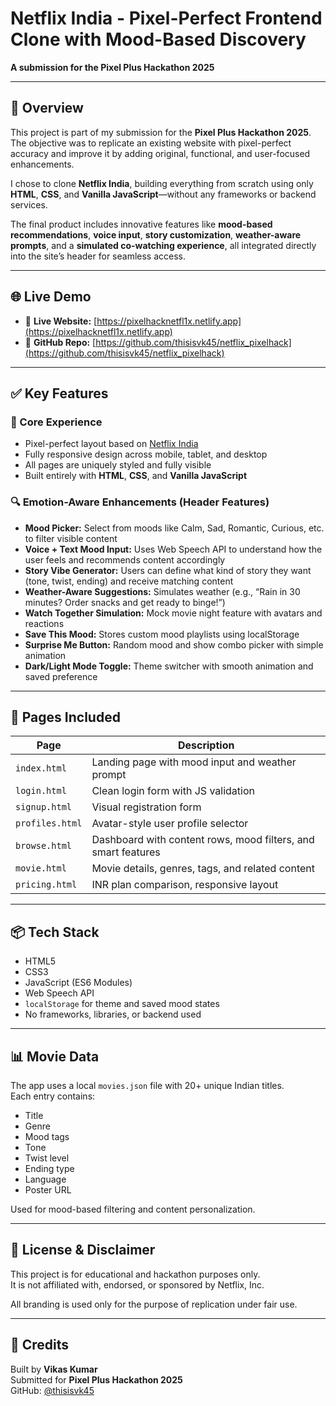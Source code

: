 # Netflix India - Pixel-Perfect Frontend Clone with Mood-Based Discovery  
**A submission for the Pixel Plus Hackathon 2025**

---

## 🧾 Overview

This project is part of my submission for the **Pixel Plus Hackathon 2025**. The objective was to replicate an existing website with pixel-perfect accuracy and improve it by adding original, functional, and user-focused enhancements.

I chose to clone **Netflix India**, building everything from scratch using only **HTML**, **CSS**, and **Vanilla JavaScript**—without any frameworks or backend services.

The final product includes innovative features like **mood-based recommendations**, **voice input**, **story customization**, **weather-aware prompts**, and a **simulated co-watching experience**, all integrated directly into the site’s header for seamless access.

---

## 🌐 Live Demo

- 🔴 **Live Website:** [https://pixelhacknetfl1x.netlify.app](https://pixelhacknetfl1x.netlify.app)  
- 📁 **GitHub Repo:** [https://github.com/thisisvk45/netflix_pixelhack](https://github.com/thisisvk45/netflix_pixelhack)

---

## ✅ Key Features

### 🎯 Core Experience
- Pixel-perfect layout based on [Netflix India](https://www.netflix.com/in)
- Fully responsive design across mobile, tablet, and desktop
- All pages are uniquely styled and fully visible
- Built entirely with **HTML**, **CSS**, and **Vanilla JavaScript**

### 🔍 Emotion-Aware Enhancements (Header Features)
- **Mood Picker:** Select from moods like Calm, Sad, Romantic, Curious, etc. to filter visible content
- **Voice + Text Mood Input:** Uses Web Speech API to understand how the user feels and recommends content accordingly
- **Story Vibe Generator:** Users can define what kind of story they want (tone, twist, ending) and receive matching content
- **Weather-Aware Suggestions:** Simulates weather (e.g., “Rain in 30 minutes? Order snacks and get ready to binge!”)
- **Watch Together Simulation:** Mock movie night feature with avatars and reactions
- **Save This Mood:** Stores custom mood playlists using localStorage
- **Surprise Me Button:** Random mood and show combo picker with simple animation
- **Dark/Light Mode Toggle:** Theme switcher with smooth animation and saved preference

---

## 📄 Pages Included

| Page            | Description                                                                 |
|-----------------|-----------------------------------------------------------------------------|
| `index.html`    | Landing page with mood input and weather prompt                             |
| `login.html`    | Clean login form with JS validation                                          |
| `signup.html`   | Visual registration form                                                    |
| `profiles.html` | Avatar-style user profile selector                                          |
| `browse.html`   | Dashboard with content rows, mood filters, and smart features               |
| `movie.html`    | Movie details, genres, tags, and related content                            |
| `pricing.html`  | INR plan comparison, responsive layout                                      |

---

## 📦 Tech Stack

- HTML5  
- CSS3  
- JavaScript (ES6 Modules)  
- Web Speech API  
- `localStorage` for theme and saved mood states  
- No frameworks, libraries, or backend used

---

## 📊 Movie Data

The app uses a local `movies.json` file with 20+ unique Indian titles.  
Each entry contains:

- Title  
- Genre  
- Mood tags  
- Tone  
- Twist level  
- Ending type  
- Language  
- Poster URL  

Used for mood-based filtering and content personalization.

---

## 🔐 License & Disclaimer

This project is for educational and hackathon purposes only.  
It is not affiliated with, endorsed, or sponsored by Netflix, Inc.

All branding is used only for the purpose of replication under fair use.

---

## 🙌 Credits

Built by **Vikas Kumar**  
Submitted for **Pixel Plus Hackathon 2025**  
GitHub: [@thisisvk45](https://github.com/thisisvk45)

